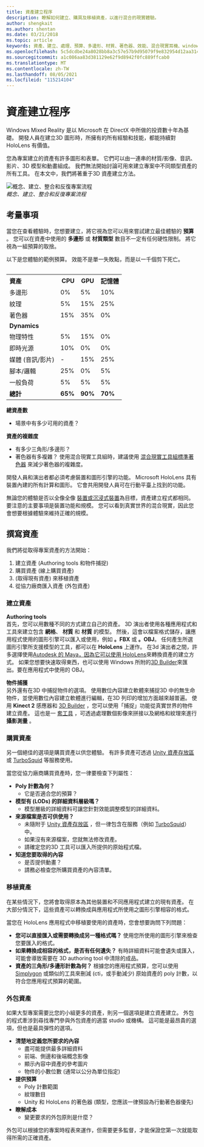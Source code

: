 ```yaml
---
title: 資產建立程序
description: 瞭解如何建立、購買及移植資產，以進行混合的現實體驗。
author: shengkait
ms.author: shentan
ms.date: 03/21/2018
ms.topic: article
keywords: 資產、建立、處理、預算、多邊形、材質、著色器、效能、混合現實耳機、windows mixed reality 耳機、虛擬實境耳機、HoloLens、MRTK、混合現實工具組、資產
ms.openlocfilehash: 5c5dcdbe24a8028bb8a3c57e57b9d95079f9e832954d12aa31421dd75f1b6982
ms.sourcegitcommit: a1c086aa83d381129e62f9d8942f0fc889ffcab0
ms.translationtype: MT
ms.contentlocale: zh-TW
ms.lasthandoff: 08/05/2021
ms.locfileid: "115214104"
---
```

# <a name="asset-creation-process"></a>資產建立程序

Windows Mixed Reality 是以 Microsoft 在 DirectX 中所做的投資數十年為基礎。 開發人員在建立3D 圖形時，所擁有的所有經驗和技能，都能持續對 HoloLens 有價值。

您為專案建立的資產有許多圖形和表單。 它們可以由一連串的材質/影像、音訊、影片、3D 模型和動畫組成。 我們無法開始討論可用來建立專案中不同類型資產的所有工具。 在本文中，我們將著重于3D 資產建立方法。

![概念、建立、整合和反復專案流程](images/concept-creation-integration-iteration-flow-640px.jpg)<br>
*概念、建立、整合和反復專案流程*

## <a name="things-to-consider"></a>考量事項

當您在查看體驗時，您想要建立，將它視為您可以用來嘗試建立最佳體驗的 **預算** 。 您可以在資產中使用的 **多邊形** 或 **材質類型** 數目不一定有任何硬性限制。 將它視為一組預算的取捨。

以下是您體驗的範例預算。 效能不是單一失敗點，而是以一千個剪下死亡。
<br>

<table style="float:right; margin-left: 10px;">
<tr>
<th style="text-align:left;"><b>資產</b></th><th style="text-align:right;"> CPU</th><th> GPU</th><th> 記憶體</th>
</tr><tr>
<td> 多邊形</td><td> 0%</td><td> 5%</td><td> 10%</td>
</tr><tr>
<td> 紋理</td><td> 5%</td><td> 15%</td><td>25%</td>
</tr><tr>
<td> 著色器</td><td> 15%</td><td> 35%</td><td> 0%</td>
</tr><tr>
<td> <b>Dynamics</b></td><td></td><td></td><td></td>
</tr><tr>
<td> 物理特性</td><td> 5%</td><td> 15%</td><td> 0%</td>
</tr><tr>
<td> 即時光源</td><td> 10%</td><td> 0%</td><td> 0%</td>
</tr><tr>
<td> 媒體 (音訊/影片) </td><td> -</td><td> 15%</td><td> 25%</td>
</tr><tr>
<td> 腳本/邏輯</td><td> 25%</td><td> 0%</td><td> 5%</td>
</tr><tr>
<td> 一般負荷</td><td> 5%</td><td> 5%</td><td> 5%</td>
</tr><tr>
<td> <b>總計</b></td><td> <b>65%</b></td><td> <b>90%</b></td><td> <b>70%</b></td>
</tr>
</table>

**總資產數**
* 場景中有多少可用的資產？

**資產的複雜度**
* 有多少三角形/多邊形？
* 著色器有多複雜？ 使用混合現實工具組時，建議使用 [混合現實工具組標準著色器](https://github.com/microsoft/MixedRealityToolkit-Unity/blob/mrtk_release/Documentation/README_MRTKStandardShader.md) 來減少著色器的複雜度。

開發人員和演出者都必須考慮裝置和圖形引擎的功能。 Microsoft HoloLens 具有裝置內建的所有計算和圖形。 它會共用開發人員可在行動平臺上找到的功能。

無論您的體驗是否以全像全像 [裝置或沉浸式裝置](../discover/mixed-reality.md#the-mixed-reality-spectrum)為目標，資產建立程式都相同。 要注意的主要事項是裝置功能和規模。 您可以看到真實世界的混合現實，因此您會想要根據體驗來維持正確的規模。

## <a name="authoring-assets"></a>撰寫資產

我們將從取得專案資產的方法開始：
1. 建立資產 (Authoring tools 和物件捕捉) 
2. 購買資產 (線上購買資產) 
3.  (取得現有資產) 來移植資產
4. 從協力廠商匯入資產 (外包資產) 

### <a name="creating-assets"></a>建立資產

**Authoring tools**<br>
首先，您可以用數種不同的方式建立自己的資產。 3D 演出者使用各種應用程式和工具來建立包含 **網格**、 **材質** 和 **材質** 的模型。 然後，這會以檔案格式儲存，讓應用程式使用的圖形引擎可以匯入或使用，例如 **。FBX** 或 **。OBJ**。 任何產生所選圖形引擎所支援模型的工具，都可以在 **HoloLens** 上運作。 在3d 演出者之間，許多選擇使用[Autodesk 的 Maya，因為它可以使用 HoloLens](https://www.youtube.com/watch?v=q0K3n0Gf8mA)來轉換資產的建立方式。 如果您想要快速取得東西，也可以使用 Windows 所附的[3D Builder](https://developer.microsoft.com/windows/hardware/3d-print/3d-builder-resources)來匯出。要在應用程式中使用的 OBJ。

**物件捕獲**<br>
另外還有在3D 中捕捉物件的選項。 使用數位內容建立軟體來捕捉3D 中的無生命物件，並使用數位內容建立軟體進行編輯，在3D 列印的增加方面越來越普遍。 使用 **Kinect 2** 感應器和 [3D Builder](https://developer.microsoft.com/windows/hardware/3d-print/3d-builder-resources) ，您可以使用「捕捉」功能從真實世界的物件建立資產。 這也是一 [套工具](https://en.wikipedia.org/wiki/Comparison_of_photogrammetry_software) ，可透過處理數個影像來拼接以及網格和紋理來進行 **攝影測量** 。

### <a name="purchasing-assets"></a>購買資產

另一個絕佳的選項是購買資產以供您體驗。 有許多資產可透過 [Unity 資產存放區](https://www.assetstore.unity3d.com/) 或 [TurboSquid](https://www.turbosquid.com/) 等服務使用。

當您從協力廠商購買資產時，您一律要檢查下列屬性：
* **Poly 計數為何？**
  * 它是否適合您的預算？
* **模型有 (LODs) 的詳細資料層級嗎？**
  * 模型層級的詳細資料可讓您針對效能調整模型的詳細資料。
* **來源檔案是否可供使用？**
  * 未隨附于 [Unity 資產存放區](https://www.assetstore.unity3d.com/) ，但一律包含在服務（例如 [TurboSquid](https://www.turbosquid.com/)）中。
  * 如果沒有來源檔案，您就無法修改資產。
  * 請確定您的3D 工具可以匯入所提供的原始程式檔。
* **知道您要取得的內容**
  * 是否提供動畫？
  * 請務必檢查您所購買資產的內容清單。

### <a name="porting-assets"></a>移植資產

在某些情況下，您將會取得原本為其他裝置和不同應用程式建立的現有資產。 在大部分情況下，這些資產可以轉換成與應用程式所使用之圖形引擎相容的格式。

當您在 HoloLens 應用程式中移植要使用的資產時，您會想要詢問下列問題：
* **您可以直接匯入或需要轉換成另一種格式嗎？** 使用您所使用的圖形引擎來檢查您要匯入的格式。
* **如果轉換成相容的格式，是否有任何遺失？** 有時詳細資料可能會遺失或匯入，可能會導致需要在 3D authoring tool 中清除的成品。
* **資產的三角形/多邊形計數為何？** 根據您的應用程式預算，您可以使用 [Simplygon](https://www.simplygon.com/) 或類似的工具來刪減 (cti，或手動減少) 原始資產的 poly 計數，以符合您應用程式預算的範圍。

### <a name="outsourcing-assets"></a>外包資產

如果大型專案需要比您的小組更多的資產，則另一個選項是建立資產建立。 外包的程式牽涉到尋找專門參與外包資產的適當 studio 或機構。 這可能是最昂貴的選項，但也是最具彈性的選項。
* **清楚地定義您所要求的內容**
  * 盡可能提供最多詳細資料
  * 前端、側邊和後端概念影像
  * 顯示內容中資產的參考圖片
  * 物件的小數位數 (通常以公分為單位指定) 
* **提供預算**
  * Poly 計數範圍
  * 紋理數目
  * Unity 和 HoloLens 的著色器 (類型，您應該一律預設為行動著色器優先) 
* **瞭解成本**
  * 變更要求的外包原則是什麼？

外包可以根據您的專案時程表來運作，但需要更多監督，才能保證您第一次就能取得所需的正確資產。
